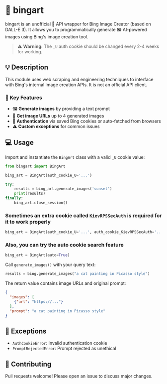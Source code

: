 # 🎨 bingart

bingart is an unofficial 🤫 API wrapper for Bing Image Creator (based on DALL-E 3). It allows you to programmatically generate 🖼️ AI-powered images using Bing's image creation tool.

> ⚠️ **Warning:** The `_U` auth cookie should be changed every 2-4 weeks for working.

## 💡 Description 

This module uses web scraping and engineering techniques to interface with Bing's internal image creation APIs. It is not an official API client. 

### 🔑 Key Features

- 🖼️ **Generate images** by providing a text prompt
- 📸 **Get image URLs** up to 4 generated images  
- 🔐 **Authentication** via saved Bing cookies or auto-fetched from browsers
- ⚠️ **Custom exceptions** for common issues

## 💻 Usage

Import and instantiate the `BingArt` class with a valid `_U` cookie value:

```python
from bingart import BingArt

bing_art = BingArt(auth_cookie_U='...')

try:
    results = bing_art.generate_images('sunset')
    print(results)
finally:
    bing_art.close_session()
```

### Sometimes an extra cookie called `KievRPSSecAuth` is required for it to work properly

```python
bing_art = BingArt(auth_cookie_U='...', auth_cookie_KievRPSSecAuth='...')
```

### Also, you can try the auto cookie search feature

```python
bing_art = BingArt(auto=True)
```


Call `generate_images()` with your query text:

```python 
results = bing.generate_images("a cat painting in Picasso style")
```

The return value contains image URLs and original prompt: 

```json
{
  "images": [
    {"url": "https://..."}
  ],
  "prompt": "a cat painting in Picasso style"
}
```

## 🚨 Exceptions

- `AuthCookieError`: Invalid authentication cookie
- `PromptRejectedError`: Prompt rejected as unethical  

## 🤝 Contributing

Pull requests welcome! Please open an issue to discuss major changes.